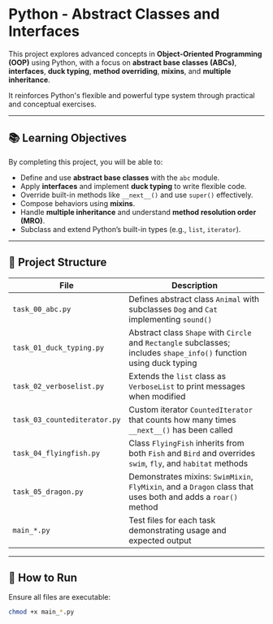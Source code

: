 # Python - Abstract Classes and Interfaces

This project explores advanced concepts in **Object-Oriented Programming (OOP)** using Python, with a focus on **abstract base classes (ABCs)**, **interfaces**, **duck typing**, **method overriding**, **mixins**, and **multiple inheritance**.

It reinforces Python's flexible and powerful type system through practical and conceptual exercises.

---

## 📚 Learning Objectives

By completing this project, you will be able to:

- Define and use **abstract base classes** with the `abc` module.
- Apply **interfaces** and implement **duck typing** to write flexible code.
- Override built-in methods like `__next__()` and use `super()` effectively.
- Compose behaviors using **mixins**.
- Handle **multiple inheritance** and understand **method resolution order (MRO)**.
- Subclass and extend Python’s built-in types (e.g., `list`, `iterator`).

---

## 📂 Project Structure

| File                      | Description |
|---------------------------|-------------|
| `task_00_abc.py`          | Defines abstract class `Animal` with subclasses `Dog` and `Cat` implementing `sound()` |
| `task_01_duck_typing.py`  | Abstract class `Shape` with `Circle` and `Rectangle` subclasses; includes `shape_info()` function using duck typing |
| `task_02_verboselist.py`  | Extends the `list` class as `VerboseList` to print messages when modified |
| `task_03_countediterator.py` | Custom iterator `CountedIterator` that counts how many times `__next__()` has been called |
| `task_04_flyingfish.py`   | Class `FlyingFish` inherits from both `Fish` and `Bird` and overrides `swim`, `fly`, and `habitat` methods |
| `task_05_dragon.py`       | Demonstrates mixins: `SwimMixin`, `FlyMixin`, and a `Dragon` class that uses both and adds a `roar()` method |
| `main_*.py`               | Test files for each task demonstrating usage and expected output |

---

## 🚀 How to Run

Ensure all files are executable:
```bash
chmod +x main_*.py

